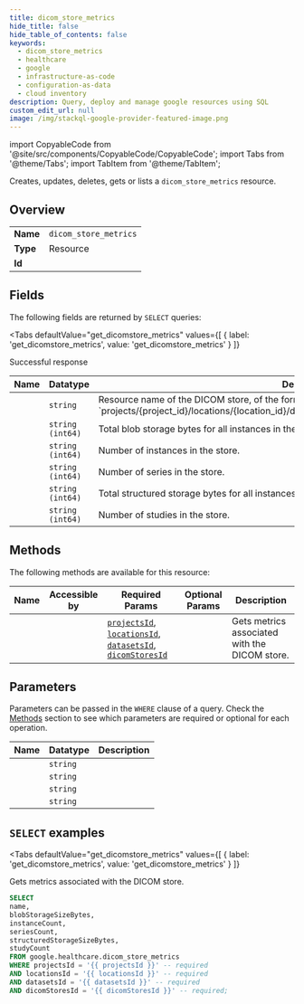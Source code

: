 ```yaml
--- 
title: dicom_store_metrics
hide_title: false
hide_table_of_contents: false
keywords:
  - dicom_store_metrics
  - healthcare
  - google
  - infrastructure-as-code
  - configuration-as-data
  - cloud inventory
description: Query, deploy and manage google resources using SQL
custom_edit_url: null
image: /img/stackql-google-provider-featured-image.png
---
```


import CopyableCode from '@site/src/components/CopyableCode/CopyableCode';
import Tabs from '@theme/Tabs';
import TabItem from '@theme/TabItem';

Creates, updates, deletes, gets or lists a <code>dicom_store_metrics</code> resource.

## Overview
<table><tbody>
<tr><td><b>Name</b></td><td><code>dicom_store_metrics</code></td></tr>
<tr><td><b>Type</b></td><td>Resource</td></tr>
<tr><td><b>Id</b></td><td><CopyableCode code="google.healthcare.dicom_store_metrics" /></td></tr>
</tbody></table>

## Fields

The following fields are returned by `SELECT` queries:

<Tabs
    defaultValue="get_dicomstore_metrics"
    values={[
        { label: 'get_dicomstore_metrics', value: 'get_dicomstore_metrics' }
    ]}
>
<TabItem value="get_dicomstore_metrics">

Successful response

<table>
<thead>
    <tr>
    <th>Name</th>
    <th>Datatype</th>
    <th>Description</th>
    </tr>
</thead>
<tbody>
<tr>
    <td><CopyableCode code="name" /></td>
    <td><code>string</code></td>
    <td>Resource name of the DICOM store, of the form `projects/&#123;project_id&#125;/locations/&#123;location_id&#125;/datasets/&#123;dataset_id&#125;/dicomStores/&#123;dicom_store_id&#125;`.</td>
</tr>
<tr>
    <td><CopyableCode code="blobStorageSizeBytes" /></td>
    <td><code>string (int64)</code></td>
    <td>Total blob storage bytes for all instances in the store.</td>
</tr>
<tr>
    <td><CopyableCode code="instanceCount" /></td>
    <td><code>string (int64)</code></td>
    <td>Number of instances in the store.</td>
</tr>
<tr>
    <td><CopyableCode code="seriesCount" /></td>
    <td><code>string (int64)</code></td>
    <td>Number of series in the store.</td>
</tr>
<tr>
    <td><CopyableCode code="structuredStorageSizeBytes" /></td>
    <td><code>string (int64)</code></td>
    <td>Total structured storage bytes for all instances in the store.</td>
</tr>
<tr>
    <td><CopyableCode code="studyCount" /></td>
    <td><code>string (int64)</code></td>
    <td>Number of studies in the store.</td>
</tr>
</tbody>
</table>
</TabItem>
</Tabs>

## Methods

The following methods are available for this resource:

<table>
<thead>
    <tr>
    <th>Name</th>
    <th>Accessible by</th>
    <th>Required Params</th>
    <th>Optional Params</th>
    <th>Description</th>
    </tr>
</thead>
<tbody>
<tr>
    <td><a href="#get_dicomstore_metrics"><CopyableCode code="get_dicomstore_metrics" /></a></td>
    <td><CopyableCode code="select" /></td>
    <td><a href="#parameter-projectsId"><code>projectsId</code></a>, <a href="#parameter-locationsId"><code>locationsId</code></a>, <a href="#parameter-datasetsId"><code>datasetsId</code></a>, <a href="#parameter-dicomStoresId"><code>dicomStoresId</code></a></td>
    <td></td>
    <td>Gets metrics associated with the DICOM store.</td>
</tr>
</tbody>
</table>

## Parameters

Parameters can be passed in the `WHERE` clause of a query. Check the [Methods](#methods) section to see which parameters are required or optional for each operation.

<table>
<thead>
    <tr>
    <th>Name</th>
    <th>Datatype</th>
    <th>Description</th>
    </tr>
</thead>
<tbody>
<tr id="parameter-datasetsId">
    <td><CopyableCode code="datasetsId" /></td>
    <td><code>string</code></td>
    <td></td>
</tr>
<tr id="parameter-dicomStoresId">
    <td><CopyableCode code="dicomStoresId" /></td>
    <td><code>string</code></td>
    <td></td>
</tr>
<tr id="parameter-locationsId">
    <td><CopyableCode code="locationsId" /></td>
    <td><code>string</code></td>
    <td></td>
</tr>
<tr id="parameter-projectsId">
    <td><CopyableCode code="projectsId" /></td>
    <td><code>string</code></td>
    <td></td>
</tr>
</tbody>
</table>

## `SELECT` examples

<Tabs
    defaultValue="get_dicomstore_metrics"
    values={[
        { label: 'get_dicomstore_metrics', value: 'get_dicomstore_metrics' }
    ]}
>
<TabItem value="get_dicomstore_metrics">

Gets metrics associated with the DICOM store.

```sql
SELECT
name,
blobStorageSizeBytes,
instanceCount,
seriesCount,
structuredStorageSizeBytes,
studyCount
FROM google.healthcare.dicom_store_metrics
WHERE projectsId = '{{ projectsId }}' -- required
AND locationsId = '{{ locationsId }}' -- required
AND datasetsId = '{{ datasetsId }}' -- required
AND dicomStoresId = '{{ dicomStoresId }}' -- required;
```
</TabItem>
</Tabs>
